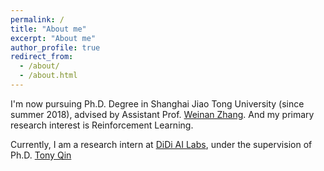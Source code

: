 ```yaml
---
permalink: /
title: "About me"
excerpt: "About me"
author_profile: true
redirect_from: 
  - /about/
  - /about.html
---
```


I'm now pursuing Ph.D. Degree in Shanghai Jiao Tong University (since summer 2018), advised by Assistant Prof. [Weinan Zhang](http://wnzhang.net). And my primary research interest is Reinforcement Learning. 

Currently, I am a research intern at [DiDi AI Labs](http://www.didi-labs.com), under the supervision of Ph.D. [Tony Qin](https://sites.google.com/site/tonyqin/home)
